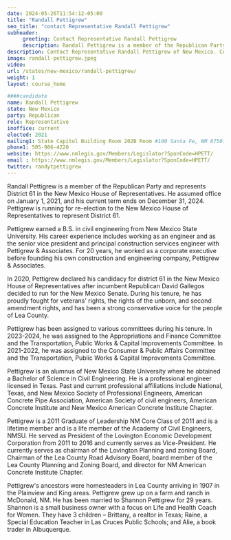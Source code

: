 ```yaml
---
date: 2024-05-26T11:54:12-05:00
title: "Randall Pettigrew"
seo_title: "contact Representative Randall Pettigrew"
subheader:
     greeting: Contact Representative Randall Pettigrew
     description: Randall Pettigrew is a member of the Republican Party and represents District 61 in the New Mexico House of Representatives. He assumed office on January 1, 2021, and his current term ends on December 31, 2024.
description: Contact Representative Randall Pettigrew of New Mexico. Contact information for Randall Pettigrew includes email address, phone number, and mailing address.
image: randall-pettigrew.jpeg
video:
url: /states/new-mexico/randall-pettigrew/
weight: 1
layout: course_home

####candidate
name: Randall Pettigrew
state: New Mexico
party: Republican
role: Representative
inoffice: current
elected: 2021
mailing1: State Capitol Building Room 202B Room #100 Santa Fe, NM 87501
phone1: 505-986-4220
website: https://www.nmlegis.gov/Members/Legislator?SponCode=HPETT/
email : https://www.nmlegis.gov/Members/Legislator?SponCode=HPETT/
twitter: randytpettigrew
---
```

Randall Pettigrew is a member of the Republican Party and represents District 61 in the New Mexico House of Representatives. He assumed office on January 1, 2021, and his current term ends on December 31, 2024. Pettigrew is running for re-election to the New Mexico House of Representatives to represent District 61.

Pettigrew earned a B.S. in civil engineering from New Mexico State University. His career experience includes working as an engineer and as the senior vice president and principal construction services engineer with Pettigrew & Associates. For 20 years, he worked as a corporate executive before founding his own construction and engineering company, Pettigrew & Associates.

In 2020, Pettigrew declared his candidacy for district 61 in the New Mexico House of Representatives after incumbent Republican David Gallegos decided to run for the New Mexico Senate. During his tenure, he has proudly fought for veterans' rights, the rights of the unborn, and second amendment rights, and has been a strong conservative voice for the people of Lea County.

Pettigrew has been assigned to various committees during his tenure. In 2023-2024, he was assigned to the Appropriations and Finance Committee and the Transportation, Public Works & Capital Improvements Committee. In 2021-2022, he was assigned to the Consumer & Public Affairs Committee and the Transportation, Public Works & Capital Improvements Committee.

Pettigrew is an alumnus of New Mexico State University where he obtained a Bachelor of Science in Civil Engineering. He is a professional engineer licensed in Texas. Past and current professional affiliations include National, Texas, and New Mexico Society of Professional Engineers, American Concrete Pipe Association, American Society of civil engineers, American Concrete Institute and New Mexico American Concrete Institute Chapter.

Pettigrew is a 2011 Graduate of Leadership NM Core Class of 2011 and is a lifetime member and is a life member of the Academy of Civil Engineers, NMSU. He served as President of the Lovington Economic Development Corporation from 2011 to 2016 and currently serves as Vice-President. He currently serves as chairman of the Lovington Planning and zoning Board, Chairman of the Lea County Road Advisory Board, board member of the Lea County Planning and Zoning Board, and director for NM American Concrete Institute Chapter.

Pettigrew's ancestors were homesteaders in Lea County arriving in 1907 in the Plainview and King areas. Pettigrew grew up on a farm and ranch in McDonald, NM. He has been married to Shannon Pettigrew for 29 years. Shannon is a small business owner with a focus on Life and Health Coach for Women. They have 3 children – Brittany, a realtor in Texas; Raine, a Special Education Teacher in Las Cruces Public Schools; and Alie, a book trader in Albuquerque.

